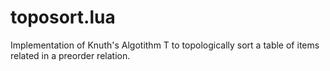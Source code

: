 # toposort.lua
Implementation of Knuth's Algotithm T to topologically sort a table of items related in a preorder relation.
